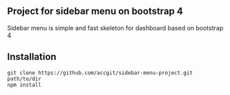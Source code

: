 
## Project for sidebar menu on bootstrap 4

Sidebar menu is simple and fast skeleton for dashboard based on bootstrap 4

## Installation

```
git clone https://github.com/accgit/sidebar-menu-project.git path/to/dir
npm install
```
